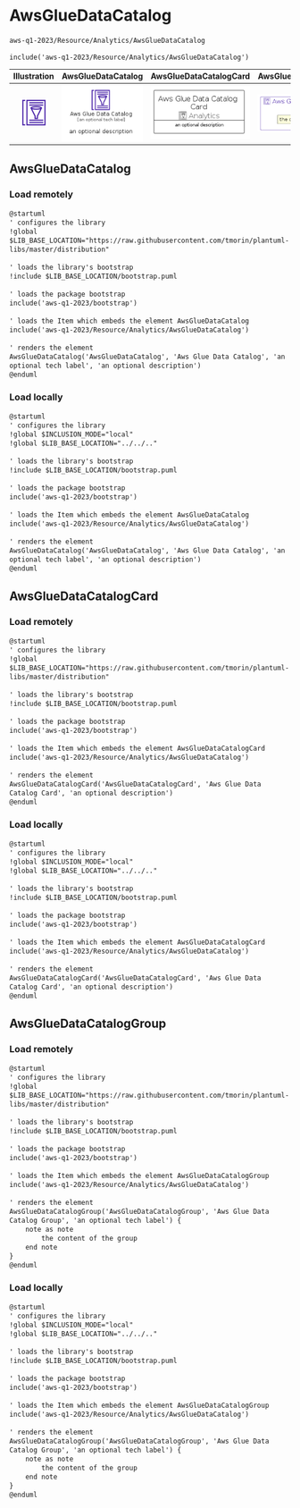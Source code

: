 # AwsGlueDataCatalog


```text
aws-q1-2023/Resource/Analytics/AwsGlueDataCatalog
```

```text
include('aws-q1-2023/Resource/Analytics/AwsGlueDataCatalog')
```



| Illustration | AwsGlueDataCatalog | AwsGlueDataCatalogCard | AwsGlueDataCatalogGroup |
| :---: | :---: | :---: | :---: |
| ![illustration for Illustration](../../../aws-q1-2023/Resource/Analytics/AwsGlueDataCatalog.png) | ![illustration for AwsGlueDataCatalog](../../../aws-q1-2023/Resource/Analytics/AwsGlueDataCatalog.Local.png) | ![illustration for AwsGlueDataCatalogCard](../../../aws-q1-2023/Resource/Analytics/AwsGlueDataCatalogCard.Local.png) | ![illustration for AwsGlueDataCatalogGroup](../../../aws-q1-2023/Resource/Analytics/AwsGlueDataCatalogGroup.Local.png) |




## AwsGlueDataCatalog

### Load remotely
```plantuml
@startuml
' configures the library
!global $LIB_BASE_LOCATION="https://raw.githubusercontent.com/tmorin/plantuml-libs/master/distribution"

' loads the library's bootstrap
!include $LIB_BASE_LOCATION/bootstrap.puml

' loads the package bootstrap
include('aws-q1-2023/bootstrap')

' loads the Item which embeds the element AwsGlueDataCatalog
include('aws-q1-2023/Resource/Analytics/AwsGlueDataCatalog')

' renders the element
AwsGlueDataCatalog('AwsGlueDataCatalog', 'Aws Glue Data Catalog', 'an optional tech label', 'an optional description')
@enduml
```

### Load locally
```plantuml
@startuml
' configures the library
!global $INCLUSION_MODE="local"
!global $LIB_BASE_LOCATION="../../.."

' loads the library's bootstrap
!include $LIB_BASE_LOCATION/bootstrap.puml

' loads the package bootstrap
include('aws-q1-2023/bootstrap')

' loads the Item which embeds the element AwsGlueDataCatalog
include('aws-q1-2023/Resource/Analytics/AwsGlueDataCatalog')

' renders the element
AwsGlueDataCatalog('AwsGlueDataCatalog', 'Aws Glue Data Catalog', 'an optional tech label', 'an optional description')
@enduml
```

## AwsGlueDataCatalogCard

### Load remotely
```plantuml
@startuml
' configures the library
!global $LIB_BASE_LOCATION="https://raw.githubusercontent.com/tmorin/plantuml-libs/master/distribution"

' loads the library's bootstrap
!include $LIB_BASE_LOCATION/bootstrap.puml

' loads the package bootstrap
include('aws-q1-2023/bootstrap')

' loads the Item which embeds the element AwsGlueDataCatalogCard
include('aws-q1-2023/Resource/Analytics/AwsGlueDataCatalog')

' renders the element
AwsGlueDataCatalogCard('AwsGlueDataCatalogCard', 'Aws Glue Data Catalog Card', 'an optional description')
@enduml
```

### Load locally
```plantuml
@startuml
' configures the library
!global $INCLUSION_MODE="local"
!global $LIB_BASE_LOCATION="../../.."

' loads the library's bootstrap
!include $LIB_BASE_LOCATION/bootstrap.puml

' loads the package bootstrap
include('aws-q1-2023/bootstrap')

' loads the Item which embeds the element AwsGlueDataCatalogCard
include('aws-q1-2023/Resource/Analytics/AwsGlueDataCatalog')

' renders the element
AwsGlueDataCatalogCard('AwsGlueDataCatalogCard', 'Aws Glue Data Catalog Card', 'an optional description')
@enduml
```

## AwsGlueDataCatalogGroup

### Load remotely
```plantuml
@startuml
' configures the library
!global $LIB_BASE_LOCATION="https://raw.githubusercontent.com/tmorin/plantuml-libs/master/distribution"

' loads the library's bootstrap
!include $LIB_BASE_LOCATION/bootstrap.puml

' loads the package bootstrap
include('aws-q1-2023/bootstrap')

' loads the Item which embeds the element AwsGlueDataCatalogGroup
include('aws-q1-2023/Resource/Analytics/AwsGlueDataCatalog')

' renders the element
AwsGlueDataCatalogGroup('AwsGlueDataCatalogGroup', 'Aws Glue Data Catalog Group', 'an optional tech label') {
    note as note
        the content of the group
    end note
}
@enduml
```

### Load locally
```plantuml
@startuml
' configures the library
!global $INCLUSION_MODE="local"
!global $LIB_BASE_LOCATION="../../.."

' loads the library's bootstrap
!include $LIB_BASE_LOCATION/bootstrap.puml

' loads the package bootstrap
include('aws-q1-2023/bootstrap')

' loads the Item which embeds the element AwsGlueDataCatalogGroup
include('aws-q1-2023/Resource/Analytics/AwsGlueDataCatalog')

' renders the element
AwsGlueDataCatalogGroup('AwsGlueDataCatalogGroup', 'Aws Glue Data Catalog Group', 'an optional tech label') {
    note as note
        the content of the group
    end note
}
@enduml
```

